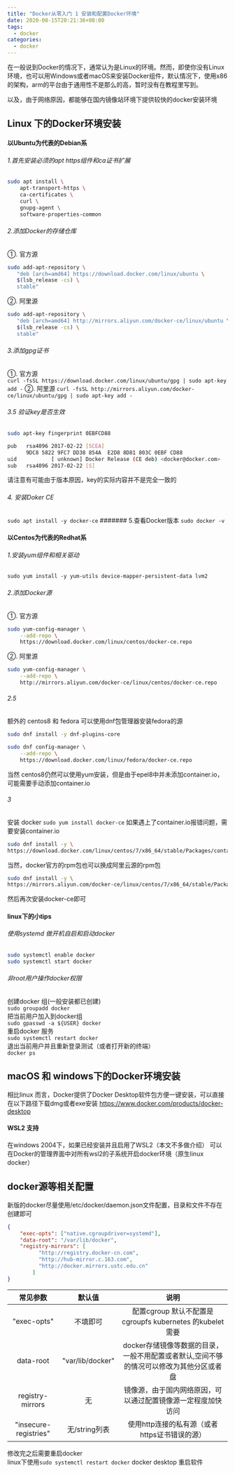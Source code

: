 ```yaml
---
title: "Docker从零入门 1 安装和配置Docker环境"
date: 2020-08-15T20:21:36+08:00
tags:
  - docker
categories:
  - docker
---
```


在一般说到Docker的情况下，通常认为是Linux的环境。然而，即使你没有Linux环境，也可以用Windows或者macOS来安装Docker组件，默认情况下，使用x86的架构，arm的平台由于通用性不是那么的高，暂时没有在教程里写到。

以及，由于网络原因，都能够在国内镜像站环境下提供较快的docker安装环境

## Linux 下的Docker环境安装

#### 以Ubuntu为代表的Debian系

###### 1.首先安装必须的apt https组件和ca证书扩展  
```bash
sudo apt install \
    apt-transport-https \
    ca-certificates \
    curl \
    gnupg-agent \
    software-properties-common
```
###### 2.添加Docker的存储仓库  
①. 官方源  
```bash
sudo add-apt-repository \
   "deb [arch=amd64] https://download.docker.com/linux/ubuntu \
   $(lsb_release -cs) \
   stable"
```
②. 阿里源  
```bash
sudo add-apt-repository \
   "deb [arch=amd64] http://mirrors.aliyun.com/docker-ce/linux/ubuntu \
   $(lsb_release -cs) \
   stable"
```
###### 3.添加gpg证书
①. 官方源  
`curl -fsSL https://download.docker.com/linux/ubuntu/gpg | sudo apt-key add -`
②. 阿里源 
`curl -fsSL http://mirrors.aliyun.com/docker-ce/linux/ubuntu/gpg | sudo apt-key add -`
###### 3.5 验证key是否生效
```bash
sudo apt-key fingerprint 0EBFCD88

pub   rsa4096 2017-02-22 [SCEA]
      9DC8 5822 9FC7 DD38 854A  E2D8 8D81 803C 0EBF CD88
uid           [ unknown] Docker Release (CE deb) <docker@docker.com>
sub   rsa4096 2017-02-22 [S]
```
请注意有可能由于版本原因，key的实际内容并不是完全一致的
###### 4. 安装Doker CE
`sudo apt install -y docker-ce`
####### 5.查看Docker版本
`sudo docker -v`

#### 以Centos为代表的Redhat系

###### 1.安装yum组件和相关驱动
`sudo yum install -y yum-utils device-mapper-persistent-data lvm2`

###### 2.添加Docker源

①. 官方源  
```bash
sudo yum-config-manager \
    --add-repo \
    https://download.docker.com/linux/centos/docker-ce.repo
```
②. 阿里源 
```bash
sudo yum-config-manager \
    --add-repo \
    http://mirrors.aliyun.com/docker-ce/linux/centos/docker-ce.repo
```
###### 2.5
额外的 centos8 和 fedora 可以使用dnf包管理器安装fedora的源
```bash
sudo dnf install -y dnf-plugins-core

sudo dnf config-manager \
    --add-repo \
    https://download.docker.com/linux/fedora/docker-ce.repo
```
当然 centos8仍然可以使用yum安装，但是由于epel8中并未添加container.io，可能需要手动添加container.io

###### 3
安装 docker
`sudo yum install docker-ce`
如果遇上了container.io报错问题，需要安装container.io

```bash
sudo dnf install -y \
https://download.docker.com/linux/centos/7/x86_64/stable/Packages/containerd.io-1.2.6-3.3.el7.x86_64.rpm
```
当然，docker官方的rpm包也可以换成阿里云源的rpm包
```bash
sudo dnf install -y \
https://mirrors.aliyun.com/docker-ce/linux/centos/7/x86_64/stable/Packages/containerd.io-1.2.6-3.3.el7.x86_64.rpm
```

然后再次安装docker-ce即可

#### linux下的小tips

###### 使用systemd 做开机自启和启动docker
```bash
sudo systemctl enable docker
sudo systemctl start docker
```

###### 非root用户操作docker权限
创建docker 组(一般安装都已创建)  
`sudo groupadd docker`  
把当前用户加入到docker组  
`sudo gpasswd -a ${USER} docker`  
重启docker 服务  
`sudo systemctl restart docker`  
退出当前用户并且重新登录测试（或者打开新的终端）  
`docker ps`


## macOS 和 windows下的Docker环境安装

相比linux 而言，Docker提供了Docker Desktop软件包方便一键安装，可以直接在以下路径下载dmg或者exe安装
https://www.docker.com/products/docker-desktop

#### WSL2 支持

在windows 2004下，如果已经安装并且启用了WSL2（本文不多做介绍）
可以在Docker的管理界面中对所有wsl2的子系统开启docker环境（原生linux docker）


## docker源等相关配置

新版的docker尽量使用/etc/docker/daemon.json文件配置，目录和文件不存在创建即可
```json
{   
	"exec-opts": ["native.cgroupdriver=systemd"], 
	"data-root": "/var/lib/docker", 
	"registry-mirrors": [  
          "http://registry.docker-cn.com",
          "http://hub-mirror.c.163.com",
          "http://docker.mirrors.ustc.edu.cn"
		]
}
```

|       常见参数        |      默认值      |                             说明                             |
| :-------------------: | :--------------: | :----------------------------------------------------------: |
|      "exec-opts"      |     不填即可     |   配置cgroup 默认不配置是cgroupfs kubernetes 的kubelet需要   |
|       data-root       | "var/lib/docker" | docker存储镜像等数据的目录，一般不用配置或者默认,空间不够的情况可以修改为其他分区或者盘 |
|   registry-mirrors    |        无        | 镜像源，由于国内网络原因，可以通过配置镜像源一定程度加快访问 |
| "insecure-registries" |  无/string列表   |        使用http连接的私有源（或者https证书错误的源）         |

修改完之后需要重启docker  
linux下使用`sudo systemctl restart docker`
docker desktop 重启软件